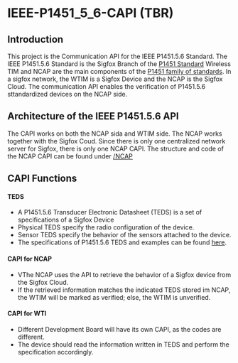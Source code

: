 # IEEE-P1451_5_6-CAPI (TBR)
## Introduction
This project is the Communication API for the IEEE P1451.5.6 Standard.
The IEEE P1451.5.6 Standard is the Sigfox Branch of the [P1451 Standard][1]
Wireless TIM and NCAP are the main components of the [P1451 family of standards][1].
In a sigfox network, the WTIM is a Sigfox Device and the NCAP is the Sigfox Cloud.
The communication API enables the verification of P1451.5.6 sttandardized devices on the NCAP side.

## Architecture of the IEEE P1451.5.6 API
The CAPI works on both the NCAP sida and WTIM side. 
The NCAP works together with the Sigfox Coud. 
Since there is only one centralized network server for Sigfox, there is only one NCAP CAPI. 
The structure and code of the NCAP CAPI can be found under [/NCAP][2]

## CAPI Functions
#### TEDS
* A P1451.5.6 Transducer Electronic Datasheet (TEDS) is a set of specifications of a Sigfox Device
* Physical TEDS specify the radio configuration of the device.
* Sensor TEDS specify the behavior of the sensors attached to the device. 
* The specifications of P1451.5.6 TEDS and examples can be found [here][3]. 
#### CAPI for NCAP
* VThe NCAP uses the API to retrieve the behavior of a Sigfox device from the Sigfox Cloud. 
* If the retrieved information matches the indicated TEDS stored im NCAP, the WTIM will be marked as verified; else, the WTIM is unverified.
#### CAPI for WTI
* Different Development Board will have its own CAPI, as the codes are different.
* The device should read the information written in TEDS and perform the specification accordingly.

[1]: https://en.wikipedia.org/wiki/IEEE_1451
[2]: https://github.com/yoche2000/IEEE-P1451_5_6-CAPI/tree/main/WTIM
[3]: https://github.com/yoche2000/IEEE-P1451_5_6-CAPI/tree/main/Example%20TEDS
